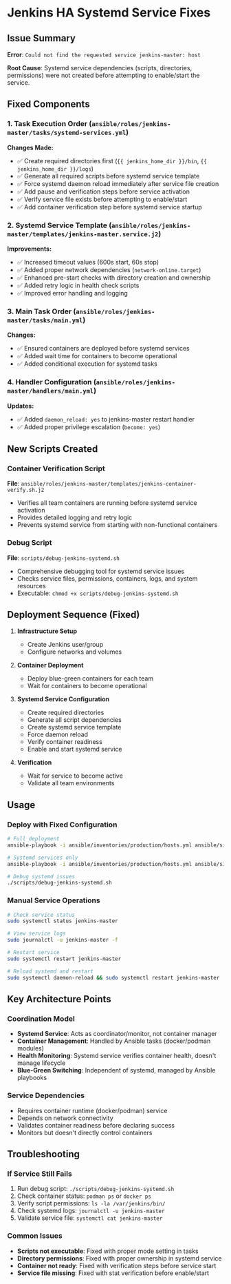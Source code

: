 # Jenkins HA Systemd Service Fixes

## Issue Summary

**Error**: `Could not find the requested service jenkins-master: host`

**Root Cause**: Systemd service dependencies (scripts, directories, permissions) were not created before attempting to enable/start the service.

## Fixed Components

### 1. Task Execution Order (`ansible/roles/jenkins-master/tasks/systemd-services.yml`)

**Changes Made:**
- ✅ Create required directories first (`{{ jenkins_home_dir }}/bin`, `{{ jenkins_home_dir }}/logs`)
- ✅ Generate all required scripts before systemd service template
- ✅ Force systemd daemon reload immediately after service file creation
- ✅ Add pause and verification steps before service activation
- ✅ Verify service file exists before attempting to enable/start
- ✅ Add container verification step before systemd service startup

### 2. Systemd Service Template (`ansible/roles/jenkins-master/templates/jenkins-master.service.j2`)

**Improvements:**
- ✅ Increased timeout values (600s start, 60s stop)
- ✅ Added proper network dependencies (`network-online.target`)
- ✅ Enhanced pre-start checks with directory creation and ownership
- ✅ Added retry logic in health check scripts
- ✅ Improved error handling and logging

### 3. Main Task Order (`ansible/roles/jenkins-master/tasks/main.yml`)

**Changes:**
- ✅ Ensured containers are deployed before systemd services
- ✅ Added wait time for containers to become operational
- ✅ Added conditional execution for systemd tasks

### 4. Handler Configuration (`ansible/roles/jenkins-master/handlers/main.yml`)

**Updates:**
- ✅ Added `daemon_reload: yes` to jenkins-master restart handler
- ✅ Added proper privilege escalation (`become: yes`)

## New Scripts Created

### Container Verification Script
**File**: `ansible/roles/jenkins-master/templates/jenkins-container-verify.sh.j2`
- Verifies all team containers are running before systemd service activation
- Provides detailed logging and retry logic
- Prevents systemd service from starting with non-functional containers

### Debug Script  
**File**: `scripts/debug-jenkins-systemd.sh`
- Comprehensive debugging tool for systemd service issues
- Checks service files, permissions, containers, logs, and system resources
- Executable: `chmod +x scripts/debug-jenkins-systemd.sh`

## Deployment Sequence (Fixed)

1. **Infrastructure Setup**
   - Create Jenkins user/group
   - Configure networks and volumes

2. **Container Deployment**
   - Deploy blue-green containers for each team
   - Wait for containers to become operational

3. **Systemd Service Configuration**
   - Create required directories
   - Generate all script dependencies
   - Create systemd service template
   - Force daemon reload
   - Verify container readiness
   - Enable and start systemd service

4. **Verification**
   - Wait for service to become active
   - Validate all team environments

## Usage

### Deploy with Fixed Configuration
```bash
# Full deployment
ansible-playbook -i ansible/inventories/production/hosts.yml ansible/site.yml --tags jenkins,systemd

# Systemd services only
ansible-playbook -i ansible/inventories/production/hosts.yml ansible/site.yml --tags systemd

# Debug systemd issues
./scripts/debug-jenkins-systemd.sh
```

### Manual Service Operations
```bash
# Check service status
sudo systemctl status jenkins-master

# View service logs
sudo journalctl -u jenkins-master -f

# Restart service
sudo systemctl restart jenkins-master

# Reload systemd and restart
sudo systemctl daemon-reload && sudo systemctl restart jenkins-master
```

## Key Architecture Points

### Coordination Model
- **Systemd Service**: Acts as coordinator/monitor, not container manager
- **Container Management**: Handled by Ansible tasks (docker/podman modules)
- **Health Monitoring**: Systemd service verifies container health, doesn't manage lifecycle
- **Blue-Green Switching**: Independent of systemd, managed by Ansible playbooks

### Service Dependencies
- Requires container runtime (docker/podman) service
- Depends on network connectivity
- Validates container readiness before declaring success
- Monitors but doesn't directly control containers

## Troubleshooting

### If Service Still Fails
1. Run debug script: `./scripts/debug-jenkins-systemd.sh`
2. Check container status: `podman ps` or `docker ps`
3. Verify script permissions: `ls -la /var/jenkins/bin/`
4. Check systemd logs: `journalctl -u jenkins-master`
5. Validate service file: `systemctl cat jenkins-master`

### Common Issues
- **Scripts not executable**: Fixed with proper mode setting in tasks
- **Directory permissions**: Fixed with proper ownership in systemd service
- **Container not ready**: Fixed with verification steps before service start
- **Service file missing**: Fixed with stat verification before enable/start
